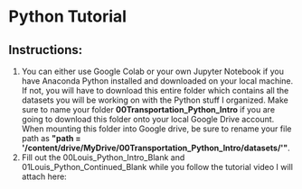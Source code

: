 # Python Tutorial

## Instructions:
  1. You can either use Google Colab or your own Jupyter Notebook if you have Anaconda Python installed and downloaded on your local machine. If not, you will have to download this entire folder which contains all the datasets you will be working on with the Python stuff I organized. Make sure to name your folder **00Transportation_Python_Intro** if you are going to download this folder onto your local Google Drive account. When mounting this folder into Google drive, be sure to rename your file path as
       **"path = '/content/drive/MyDrive/00Transportation_Python_Intro/datasets/'"**.
  3. Fill out the 00Louis_Python_Intro_Blank and 01Louis_Python_Continued_Blank while you follow the tutorial video I will attach here: 
